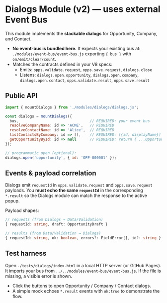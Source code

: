 # Dialogs Module (v2) — uses external Event Bus

This module implements the **stackable dialogs** for Opportunity, Company, and Contact.

- **No event-bus is bundled here.** It expects your existing bus at:
  `./modules/event-bus/event-bus.js` exporting `{ bus }` with `on/emit/clear/count`.
- Matches the contracts defined in your V8 specs:
  - Emits: `opps.validate.request`, `opps.save.request`, `dialogs.close`
  - Listens: `dialogs.open.opportunity`, `dialogs.open.company`, `dialogs.open.contact`,
    `opps.validate.result`, `opps.save.result`

## Public API

```js
import { mountDialogs } from './modules/dialogs/dialogs.js';

const dialogs = mountDialogs({
  bus,                                // REQUIRED: your event bus
  resolveCompanyName: id => 'ACME',   // REQUIRED
  resolveContactName: id => 'Alice',  // REQUIRED
  listContactsByCompany: id => [],    // REQUIRED: [{id, displayName}]
  getOpportunityById: id => null      // REQUIRED: return { ...Opportunity } or null
});

// programmatic open (optional):
dialogs.open('opportunity', { id: 'OPP-000001' });
```

## Events & payload correlation

Dialogs emit `requestId` in `opps.validate.request` and `opps.save.request` payloads.
You **must echo the same `requestId`** in the corresponding `*.result` so the Dialogs
module can match the response to the active popup.

Payload shapes:
```ts
// requests (from Dialogs → Data/Validation)
{ requestId: string, draft: OpportunityDraft }

// results (from Data/Validation → Dialogs)
{ requestId: string, ok: boolean, errors?: FieldError[], id?: string }
```

## Test harness

Open `./tests/dialogs/index.html` in a local HTTP server (or GitHub Pages).
It imports your bus from `../../modules/event-bus/event-bus.js`. If the file is
missing, a visible error is shown.

- Click the buttons to open Opportunity / Company / Contact dialogs.
- A simple mock echoes `*.result` events with `ok:true` to demonstrate the flow.
